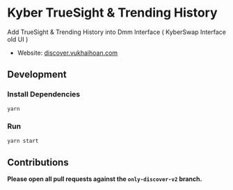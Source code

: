 # Kyber TrueSight & Trending History

Add TrueSight & Trending History into Dmm Interface ( KyberSwap Interface old UI )

- Website: [discover.vukhaihoan.com](https://discover.vukhaihoan.com/)

## Development

### Install Dependencies

```bash
yarn
```

### Run

```bash
yarn start
```

## Contributions

**Please open all pull requests against the `only-discover-v2` branch.**
